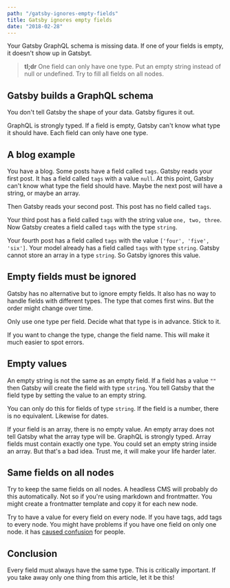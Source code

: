 ```yaml
---
path: "/gatsby-ignores-empty-fields"
title: Gatsby ignores empty fields
date: "2018-02-28"
---
```

Your Gatsby GraphQL schema is missing data. If one of your fields is empty, it doesn't show up in Gatsbyt.

> **tl;dr** One field can only have one type. Put an empty string instead of null or undefined. Try to fill all fields on all nodes.

## Gatsby builds a GraphQL schema

You don't tell Gatsby the shape of your data. Gatsby figures it out.

GraphQL is strongly typed. If a field is empty, Gatsby can't know what type it should have. Each field can only have one type.

## A blog example

You have a blog. Some posts have a field called `tags`. Gatsby reads your first post. It has a field called `tags` with a value `null`. At this point, Gatsby can't know what type the field should have. Maybe the next post will have a string, or maybe an array.

Then Gatsby reads your second post. This post has no field called `tags`.

Your third post has a field called `tags` with the string value `one, two, three`. Now Gatsby creates a field called `tags` with the type `string`.

Your fourth post has a field called `tags` with the value `['four', 'five', 'six']`. Your model already has a field called `tags` with type `string`. Gatsby cannot store an array in a type `string`. So Gatsby ignores this value.

## Empty fields must be ignored

Gatsby has no alternative but to ignore empty fields. It also has no way to handle fields with different types. The type that comes first wins. But the order might change over time.

Only use one type per field. Decide what that type is in advance. Stick to it.

If you want to change the type, change the field name. This will make it much easier to spot errors.

## Empty values

An empty string is not the same as an empty field. If a field has a value `""` then Gatsby will create the field with type `string`. You tell Gatsby that the field type by setting the value to an empty string.

You can only do this for fields of type `string`. If the field is a number, there is no equivalent. Likewise for dates.

If your field is an array, there is no empty value. An empty array does not tell Gatsby what the array type will be. GraphQL is strongly typed. Array fields must contain exactly one type. You could set an empty string inside an array. But that's a bad idea. Trust me, it will make your life harder later.

## Same fields on all nodes

Try to keep the same fields on all nodes. A headless CMS will probably do this automatically. Not so if you're using markdown and frontmatter. You might create a frontmatter template and copy it for each new node.

Try to have a value for every field on every node. If you have tags, add tags to every node. You might have problems if you have one field on only one node. it has [caused confusion](https://github.com/gatsbyjs/gatsby/issues/3913) for people.

## Conclusion

Every field must always have the same type. This is critically important. If you take away only one thing from this article, let it be this!
